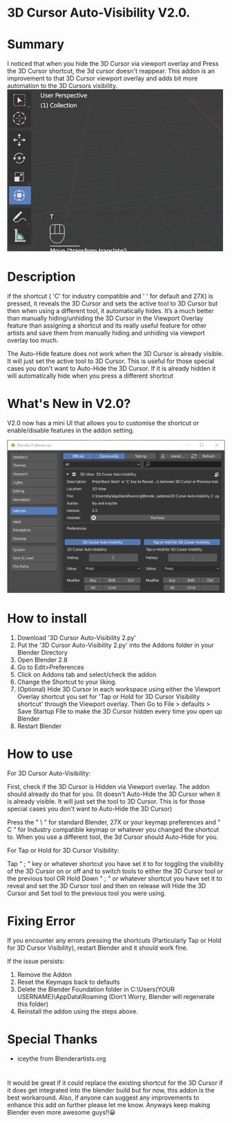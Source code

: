 # 3D Cursor Auto-Visibility V2.0.

# Summary
I noticed that when you hide the 3D Cursor via viewport overlay and Press the 3D Cursor shortcut, the 3d cursor doesn't reappear. This addon is an improvement to that 3D Cursor viewport overlay and adds bit more automation to the 3D Cursors visibility. 
![](Images/Blender-Addon-Gif.gif)

# Description
if the shortcut ( 'C' for industry compatible and ' \' for default and 27X) is pressed, it reveals the 3D Cursor and sets the active tool to 3D Cursor but then when using a different tool, it automatically hides.  It’s a much better than manually hiding/unhiding the 3D Cursor in the Viewport Overlay feature than assigning a shortcut and its really useful feature for other artists and save them from manually hiding and unhiding via viewport overlay too much. 

The Auto-Hide feature does not work when the 3D Cursor is already visible. It will just set the active tool to 3D Cursor. This is useful for those special cases you don't want to Auto-Hide the 3D Cursor. If it is already hidden it will automatically hide when you press a different shortcut

# What's New in V2.0?
V2.0 now has a mini UI that allows you to customise the shortcut or enable/disable features in the addon setting.

![](Images/2.0-Addon-Preferences-Screenshot.png)


# How to install
1. Download '3D Cursor Auto-Visibility 2.py' 
2. Put the '3D Cursor Auto-Visibility 2.py' into the Addons folder in your Blender Directory  
3. Open Blender 2.8
4. Go to Edit>Preferences
5. Click on Addons tab and select/check the addon
7. Change the Shortcut to your liking.
8. (Optional) Hide 3D Cursor in each workspace using either the Viewport Overlay shortcut you set for 'Tap or Hold for 3D Cursor Visibility shortcut' through the Viewport overlay. Then Go to File > defaults > Save Startup FIle to make the 3D Cursor hidden every time you open up Blender 
9. Restart Blender

# How to use
For 3D Cursor Auto-Visibility:

First, check if the 3D Cursor is Hidden via Viewport overlay. The addon should already do that for you. (It doesn't Auto-Hide the 3D Cursor when it is already visible. It will just set the tool to 3D Cursor. This is for those special cases you don't want to Auto-Hide the 3D Cursor)

Press the " \ "  for standard Blender, 27X or your keymap preferences and " C " for Industry compatible keymap or whatever you changed the shortcut to.  When you use a different tool, the 3d Cursor should Auto-Hide for you.

For Tap or Hold for 3D Cursor Visibility:

Tap " ; "  key or whatever shortcut you have set it to for toggling the visibility of the 3D Cursor on or off and to switch tools to either the 3D Cursor tool or the previous tool 
OR
Hold Down " ; " or whatever shortcut you have set it to reveal and set the 3D Cursor tool and then on release will Hide the 3D Cursor and Set tool to the previous tool you were using.

# Fixing Error
If you encounter any errors pressing the shortcuts (Particularly Tap or Hold for 3D Cursor Visibility), restart Blender and it should work fine. 

If the issue persists:
1. Remove the Addon
2. Reset the Keymaps back to defaults
3. Delete the Blender Foundation folder in C:\Users\(YOUR USERNAME)\AppData\Roaming (Don't Worry, Blender will regenerate this folder)
4. Reinstall the addon using the steps above.

# Special Thanks
- iceythe from Blenderartists.org

#
It would be great if it could replace the existing shortcut for the 3D Cursor if it does get integrated into the blender build but for now, this addon is the best workaround. Also, if anyone can suggest any improvements to enhance this add on further please let me know. Anyways keep making Blender even more awesome guys!!😀
